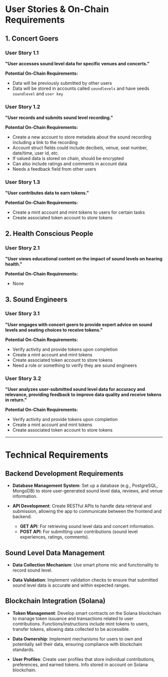 # User Stories & On-Chain Requirements

## 1. Concert Goers

### User Story 1.1
**"User accesses sound level data for specific venues and concerts."**

**Potential On-Chain Requirements:**
- Data will be previously submitted by other users
- Data will be stored in accounts called `soundlevels` and have seeds `soundlevel` and `user key`

### User Story 1.2
**"User records and submits sound level recording."**

**Potential On-Chain Requirements:**
- Create a new account to store metadata about the sound recording including a link to the recording
- Account struct fields could include decibels, venue, seat number, date/time, user id, etc.
- If valued data is stored on chain, should be encrypted
- Can also include ratings and comments in account data
- Needs a feedback field from other users

### User Story 1.3
**"User contributes data to earn tokens."**

**Potential On-Chain Requirements:**
- Create a mint account and mint tokens to users for certain tasks
- Create associated token account to store tokens

## 2. Health Conscious People

### User Story 2.1
**"User views educational content on the impact of sound levels on hearing health."**

**Potential On-Chain Requirements:**
- None

## 3. Sound Engineers

### User Story 3.1
**"User engages with concert goers to provide expert advice on sound levels and seating choices to receive tokens."**

**Potential On-Chain Requirements:**
- Verify activity and provide tokens upon completion
- Create a mint account and mint tokens
- Create associated token account to store tokens
- Need a role or something to verify they are sound engineers

### User Story 3.2
**"User analyzes user-submitted sound level data for accuracy and relevance, providing feedback to improve data quality and receive tokens in return."**

**Potential On-Chain Requirements:**
- Verify activity and provide tokens upon completion
- Create a mint account and mint tokens
- Create associated token account to store tokens

---

# Technical Requirements

## Backend Development Requirements

- **Database Management System**: Set up a database (e.g., PostgreSQL, MongoDB) to store user-generated sound level data, reviews, and venue information.

- **API Development**: Create RESTful APIs to handle data retrieval and submission, allowing the app to communicate between the frontend and backend.
  - **GET API**: For retrieving sound level data and concert information.
  - **POST API**: For submitting user contributions (sound level experiences, ratings, comments).

## Sound Level Data Management

- **Data Collection Mechanism**: Use smart phone mic and functionality to record sound level.

- **Data Validation**: Implement validation checks to ensure that submitted sound level data is accurate and within expected ranges.

## Blockchain Integration (Solana)

- **Token Management**: Develop smart contracts on the Solana blockchain to manage token issuance and transactions related to user contributions. Functions/instructions include mint tokens to users, transfer tokens, allowing data collected to be accessible.

- **Data Ownership**: Implement mechanisms for users to own and potentially sell their data, ensuring compliance with blockchain standards.

- **User Profiles**: Create user profiles that store individual contributions, preferences, and earned tokens. Info stored in account on Solana blockchain.